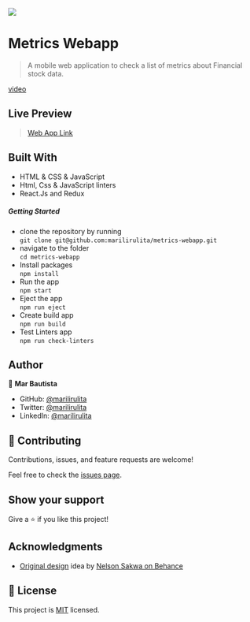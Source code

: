 ![](https://img.shields.io/badge/Microverse-blueviolet)

# Metrics Webapp

> A mobile web application to check a list of metrics about Financial stock data.

[video](https://drive.google.com/file/d/1DuBfs7tgyw0h3u4lKGQpPRlHpk3DLEjR/view?usp=sharing)

## Live Preview

> [Web App Link](https://622d22073bf38e6536dab9f0--priceless-borg-af9da9.netlify.app/)

## Built With

- HTML & CSS & JavaScript
- Html, Css & JavaScript linters
- React.Js and Redux

##### Getting Started

- clone the repository by running\
    `git clone git@github.com:marilirulita/metrics-webapp.git`
- navigate to the folder\
    `cd metrics-webapp`
- Install packages\
    `npm install`
- Run the app\
    `npm start`
- Eject the app\
    `npm run eject`
- Create build app\
    `npm run build`
- Test Linters app\
    `npm run check-linters`

## Author

👤 **Mar Bautista**
- GitHub: [@marilirulita](https://github.com/marilirulita)
- Twitter: [@marilirulita](https://twitter.com/marylirulita)
- LinkedIn: [@marilirulita](https://www.linkedin.com/in/marbautista/)

## 🤝 Contributing

Contributions, issues, and feature requests are welcome!

Feel free to check the [issues page](../../issues/).

## Show your support

Give a ⭐️ if you like this project!

## Acknowledgments

- [Original design](https://www.behance.net/gallery/31579789/Ballhead-App-(Free-PSDs)) idea by [Nelson Sakwa on Behance](https://www.behance.net/sakwadesignstudio)

## 📝 License

This project is [MIT](./MIT.md) licensed.
